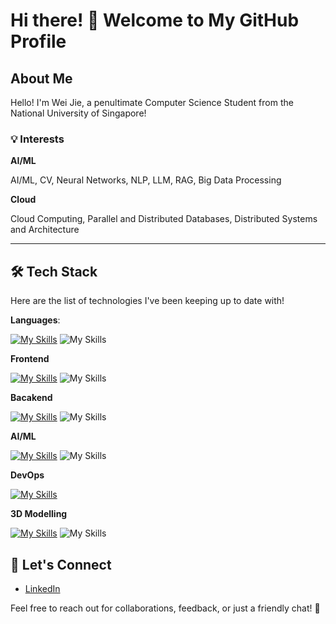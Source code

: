 # Hi there! 👋 Welcome to My GitHub Profile

## About Me

Hello! I'm Wei Jie, a penultimate Computer Science Student from the National University of Singapore!

### 💡 Interests

**AI/ML**

AI/ML, CV, Neural Networks, NLP, LLM, RAG, Big Data Processing

**Cloud**

Cloud Computing, Parallel and Distributed Databases, Distributed Systems and Architecture
 
---

## 🛠️ Tech Stack

Here are the list of technologies I've been keeping up to date with!

**Languages**:  

[![My Skills](https://skillicons.dev/icons?i=ts,js,c,cpp,go,dart,java,py)](https://skillicons.dev)
![My Skills](https://go-skill-icons.vercel.app/api/icons?i=)

**Frontend**

[![My Skills](https://skillicons.dev/icons?i=react,redux,angular,bootstrap,css,tailwind,figma,flutter,androidstudio,html)](https://skillicons.dev)
![My Skills](https://go-skill-icons.vercel.app/api/icons?i=expo,materialui)

**Bacakend**

[![My Skills](https://skillicons.dev/icons?i=nestjs,nextjs,express,nodejs,fastapi,flask,apollo,graphql,mongodb,mysql,postgres,sqlite)](https://skillicons.dev)
![My Skills](https://go-skill-icons.vercel.app/api/icons?i=grpc,typeorm)

**AI/ML**

[![My Skills](https://skillicons.dev/icons?i=pytorch,anaconda,tensorflow)](https://skillicons.dev)
![My Skills](https://go-skill-icons.vercel.app/api/icons?i=huggingface,kaggle,langchain,seaborn,scikitlearn)

**DevOps**

[![My Skills](https://skillicons.dev/icons?i=docker,git,heroku,vercel,jest,gitlab)](https://skillicons.dev)

**3D Modelling**

[![My Skills](https://skillicons.dev/icons?i=blender)](https://skillicons.dev)
![My Skills](https://go-skill-icons.vercel.app/api/icons?i=canva,davinci)

## 🤝 Let's Connect

- [LinkedIn](https://www.linkedin.com/in/chong-wei-jie-4630a8231/)

Feel free to reach out for collaborations, feedback, or just a friendly chat! 🌟
